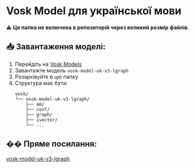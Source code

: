 # Vosk Model для української мови

⚠️ **Ця папка не включена в репозиторій через великий розмір файлів.**

## 📥 Завантаження моделі:

1. Перейдіть на [Vosk Models](https://alphacephei.com/vosk/models)
2. Завантажте модель `vosk-model-uk-v3-lgraph`
3. Розархівуйте в цю папку
4. Структура має бути:
   ```
   vosk/
   └── vosk-model-uk-v3-lgraph/
       ├── am/
       ├── conf/
       ├── graph/
       ├── ivector/
       └── ...
   ```

## �� Пряме посилання:
[vosk-model-uk-v3-lgraph](https://alphacephei.com/vosk/models/vosk-model-uk-v3-lgraph.zip)
